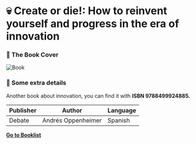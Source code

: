 # :skull: Create or die!: How to reinvent yourself and progress in the era of innovation

### :paperclip: The Book Cover
![Book](https://imagessl5.casadellibro.com/a/l/t5/85/9788499924885.jpg)

### :pushpin: Some extra details
Another book about innovation, you can find it with **ISBN 9788499924885.**

| Publisher | Author | Language | 
|--|--|--|
| Debate | Andrés Oppenheimer  | Spanish |

[**Go to Booklist**](https://github.com/dev-oswld/Reviews-about-interesting-books/blob/master/README.md)